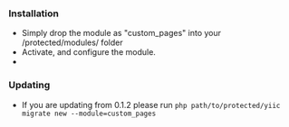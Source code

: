 ### Installation

- Simply drop the module as "custom_pages" into your /protected/modules/ folder
- Activate, and configure the module.
- 

### Updating

- If you are updating from 0.1.2 please run `php path/to/protected/yiic migrate new --module=custom_pages`
